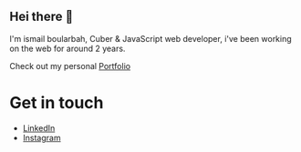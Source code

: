 <strong><h2>Hei there 👋</h2></strong>

I'm ismail boularbah, Cuber & JavaScript web developer, i've been working on the web for around 2 years.

Check out my personal <a href="https://ismailb.netlify.app/">Portfolio</a>

<h1>Get in touch</h1> 

<ul>
        <li><a href="https://www.linkedin.com/in/ismail-boularbah-a0926919b/">LinkedIn</a></li>
        <li><a href="https://www.instagram.com/ismailboularbah/">Instagram</a></li>
</ul>
